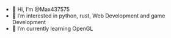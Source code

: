 - 👋 Hi, I’m @Max437575
- 👀 I’m interested in python, rust, Web Development and game Development
- 🌱 I’m currently learning OpenGL

<!---
Max437575/Max437575 is a ✨ special ✨ repository because its `README.md` (this file) appears on your GitHub profile.
You can click the Preview link to take a look at your changes.
--->
